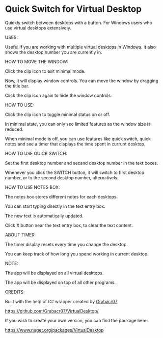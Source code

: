 # Quick Switch for Virtual Desktop
Quickly switch between desktops with a button. For Windows users who use virtual desktops extensively.

USES:

Useful if you are working with multiple virtual desktops in Windows.
It also shows the desktop number you are currently in.

HOW TO MOVE THE WINDOW:

Click the clip icon to exit minimal mode.

Now, it will display window controls. You can move the window by dragging the title bar.

Click the clip icon again to hide the window controls.

HOW TO USE:

Click the clip icon to toggle minimal status on or off.

In minimal state, you can only see limited features as the window size is reduced.

When minimal mode is off, you can use features like quick switch, quick notes and see a timer that displays the time spent in currunt desktop.

HOW TO USE QUICK SWITCH:

Set the first desktop number and secand desktop number in the text boxes.

Whenever you click the SWITCH button, it will switch to first desktop number, or to the second desktop number, alternatively.

HOW TO USE NOTES BOX:

The notes box stores different notes for each desktops.

You can start typing directly in the text entry box. 

The new text is automatically updated.

Click X button near the text entry box, to clear the text content.

ABOUT TIMER:

The timer display resets every time you change the desktop.

You can keep track of how long you spend working in current desktop.

NOTE:

The app will be displayed on all virtual desktops.

The app will be displayed on top of all other programs.


CREDITS:

Built with the help of C# wrapper created by [Grabacr07](https://github.com/Grabacr07)

https://github.com/Grabacr07/VirtualDesktop/

If you wish to create your own version, you can find the package here:

https://www.nuget.org/packages/VirtualDesktop
